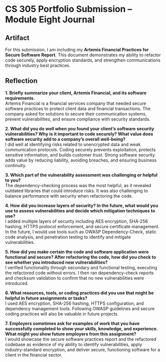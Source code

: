# CS 305 Portfolio Submission – Module Eight Journal

## Artifact
For this submission, I am including my **Artemis Financial Practices for Secure Software Report**. This document demonstrates my ability to refactor code securely, apply encryption standards, and strengthen communications through industry best practices.

## Reflection

**1. Briefly summarize your client, Artemis Financial, and its software requirements.**  
Artemis Financial is a financial services company that needed secure software practices to protect client data and financial transactions. The company asked for solutions to secure their communication systems, prevent vulnerabilities, and ensure compliance with security standards.  

**2. What did you do well when you found your client’s software security vulnerabilities? Why is it important to code securely? What value does software security add to a company’s overall well-being?**  
I did well at identifying risks related to unencrypted data and weak communication protocols. Coding securely prevents exploitation, protects sensitive information, and builds customer trust. Strong software security adds value by reducing liability, avoiding breaches, and ensuring business continuity.  

**3. Which part of the vulnerability assessment was challenging or helpful to you?**  
The dependency-checking process was the most helpful, as it revealed outdated libraries that could introduce risks. It was also challenging to balance performance with security when refactoring the code.  

**4. How did you increase layers of security? In the future, what would you use to assess vulnerabilities and decide which mitigation techniques to use?**  
I added multiple layers of security including AES encryption, SHA-256 hashing, HTTPS protocol enforcement, and secure certificate management. In the future, I would use tools such as OWASP Dependency-Check, static code analysis, and penetration testing to identify and mitigate vulnerabilities.  

**5. How did you make certain the code and software application were functional and secure? After refactoring the code, how did you check to see whether you introduced new vulnerabilities?**  
I verified functionality through secondary and functional testing, executing the refactored code without errors. I then ran dependency-check reports and checksum validation to confirm that no new vulnerabilities were introduced.  

**6. What resources, tools, or coding practices did you use that might be helpful in future assignments or tasks?**  
I used AES encryption, SHA-256 hashing, HTTPS configuration, and dependency management tools. Following OWASP guidelines and secure coding practices will also be valuable in future projects.  

**7. Employers sometimes ask for examples of work that you have successfully completed to show your skills, knowledge, and experience. What might you show future employers from this assignment?**  
I would showcase the secure software practices report and the refactored codebase as evidence of my ability to identify vulnerabilities, apply industry-standard encryption, and deliver secure, functioning software for a client in the financial sector.  
